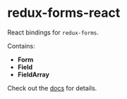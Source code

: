 # redux-forms-react

React bindings for `redux-forms`.

Contains:
* **Form**
* **Field**
* **FieldArray**

Check out the [docs](https://oreqizer.gitbooks.io/redux-forms/content) for details.
